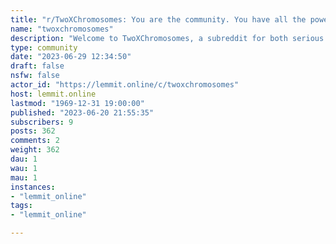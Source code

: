 ```yaml
---
title: "r/TwoXChromosomes: You are the community. You have all the power of the internet to mold it." 
name: "twoxchromosomes"
description: "Welcome to TwoXChromosomes, a subreddit for both serious and silly content, and intended for women's perspectives. We are a welcoming subreddit..."
type: community
date: "2023-06-29 12:34:50"
draft: false
nsfw: false
actor_id: "https://lemmit.online/c/twoxchromosomes"
host: lemmit.online
lastmod: "1969-12-31 19:00:00"
published: "2023-06-20 21:55:35"
subscribers: 9
posts: 362
comments: 2
weight: 362
dau: 1
wau: 1
mau: 1
instances:
- "lemmit_online"
tags: 
- "lemmit_online"

---
```

